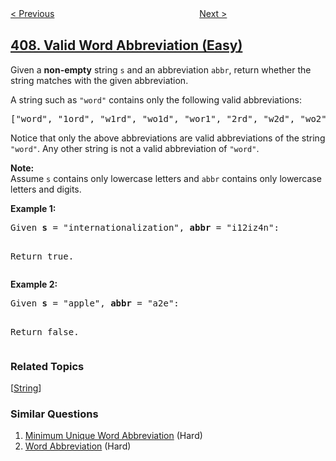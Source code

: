<!--|This file generated by command(leetcode description); DO NOT EDIT.    |-->
<!--+----------------------------------------------------------------------+-->
<!--|@author    openset <openset.wang@gmail.com>                           |-->
<!--|@link      https://github.com/openset                                 |-->
<!--|@home      https://github.com/openset/leetcode                        |-->
<!--+----------------------------------------------------------------------+-->

[< Previous](../trapping-rain-water-ii "Trapping Rain Water II")
　　　　　　　　　　　　　　　　
[Next >](../longest-palindrome "Longest Palindrome")

## [408. Valid Word Abbreviation (Easy)](https://leetcode.com/problems/valid-word-abbreviation "有效单词缩写")

<p>
Given a <b>non-empty</b> string <code>s</code> and an abbreviation <code>abbr</code>, return whether the string matches with the given abbreviation.
</p>

<p>A string such as <code>"word"</code> contains only the following valid abbreviations:</p>

<pre>["word", "1ord", "w1rd", "wo1d", "wor1", "2rd", "w2d", "wo2", "1o1d", "1or1", "w1r1", "1o2", "2r1", "3d", "w3", "4"]
</pre>

<p>Notice that only the above abbreviations are valid abbreviations of the string <code>"word"</code>. Any other string is not a valid abbreviation of <code>"word"</code>.</p>

<p><b>Note:</b><br />
Assume <code>s</code> contains only lowercase letters and <code>abbr</code> contains only lowercase letters and digits.
</p>

<p><b>Example 1:</b><br />
<pre>
Given <b>s</b> = "internationalization", <b>abbr</b> = "i12iz4n":

Return true.
</pre>
</p>

<p><b>Example 2:</b><br />
<pre>
Given <b>s</b> = "apple", <b>abbr</b> = "a2e":

Return false.
</pre>
</p>

### Related Topics
  [[String](../../tag/string/README.md)]

### Similar Questions
  1. [Minimum Unique Word Abbreviation](../minimum-unique-word-abbreviation) (Hard)
  1. [Word Abbreviation](../word-abbreviation) (Hard)
